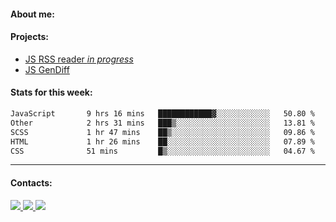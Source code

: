 #### About me:

#### Projects:
- [JS RSS reader *in progress*](https://github.com/GKoil/frontend-project-lvl3)
- [JS GenDiff](https://github.com/GKoil/GenDiff)

#### Stats for this week:
<!--START_SECTION:waka-->

```txt
JavaScript       9 hrs 16 mins   ████████████▓░░░░░░░░░░░░   50.80 %
Other            2 hrs 31 mins   ███▒░░░░░░░░░░░░░░░░░░░░░   13.81 %
SCSS             1 hr 47 mins    ██▒░░░░░░░░░░░░░░░░░░░░░░   09.86 %
HTML             1 hr 26 mins    ██░░░░░░░░░░░░░░░░░░░░░░░   07.89 %
CSS              51 mins         █▒░░░░░░░░░░░░░░░░░░░░░░░   04.67 %
```

<!--END_SECTION:waka-->
---
#### Contacts:

<a target='_blank' title='LinkedIn' href="https://www.linkedin.com/in/gkoil/">
  <img src="https://img.shields.io/badge/LinkedIn-0077B5?style=for-the-badge&logo=linkedin&logoColor=white" />
</a>
<a target='_blank' title='Telegram' href="https://t.me/gkoil">
  <img src="https://img.shields.io/badge/Telegram-2CA5E0?style=for-the-badge&logo=telegram&logoColor=white" />
</a>
<a target='_blank' title='Gmail' href="mailto: gk.grigorev@gmail.com">
  <img src="https://img.shields.io/badge/Gmail-D14836?style=for-the-badge&logo=gmail&logoColor=white" />
</a>

